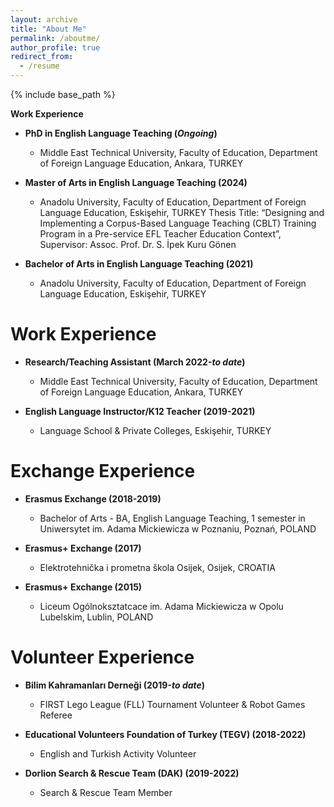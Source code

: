 ```yaml
---
layout: archive
title: "About Me"
permalink: /aboutme/
author_profile: true
redirect_from:
  - /resume
---
```


{% include base_path %}

**Work Experience**
* **PhD in English Language Teaching (<var>Ongoing</var>)**
  * Middle East Technical University, Faculty of Education, Department of Foreign Language Education, Ankara, TURKEY


 * **Master of Arts in English Language Teaching (2024)**
   * Anadolu University, Faculty of Education, Department of Foreign Language Education, Eskişehir, TURKEY
    Thesis Title: “Designing and Implementing a Corpus-Based Language Teaching (CBLT) Training Program in a Pre-service EFL Teacher Education Context”, Supervisor: Assoc. Prof. Dr. S. İpek Kuru Gönen

  
* **Bachelor of Arts in English Language Teaching (2021)**
  * Anadolu University, Faculty of Education, Department of Foreign Language Education, Eskişehir, TURKEY



Work Experience
======
* **Research/Teaching Assistant (March 2022-<var>to date</var>)**
  * Middle East Technical University, Faculty of Education, Department of Foreign Language Education, Ankara, TURKEY

    
* **English Language Instructor/K12 Teacher (2019-2021)**
  * Language School & Private Colleges, Eskişehir, TURKEY



Exchange Experience
======
* **Erasmus Exchange (2018-2019)**
  * Bachelor of Arts - BA, English Language Teaching, 1 semester in Uniwersytet im. Adama Mickiewicza w Poznaniu, Poznań, POLAND

* **Erasmus+ Exchange (2017)**
  * Elektrotehnička i prometna škola Osijek, Osijek, CROATIA
    
* **Erasmus+ Exchange (2015)**
  * Liceum Ogólnoksztatcace im. Adama Mickiewicza w Opolu Lubelskim, Lublin, POLAND
  



Volunteer Experience
======
* **Bilim Kahramanları Derneği (2019-<var>to date</var>)**
  * FIRST Lego League (FLL) Tournament Volunteer & Robot Games Referee 

* **Educational Volunteers Foundation of Turkey (TEGV) (2018-2022)**
  * English and Turkish Activity Volunteer
    
* **Dorlion Search & Rescue Team (DAK) (2019-2022)**
  * Search & Rescue Team Member
